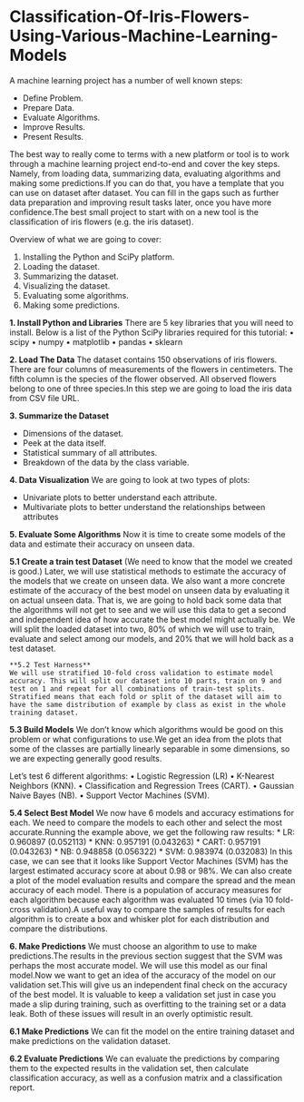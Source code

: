 # Classification-Of-Iris-Flowers-Using-Various-Machine-Learning-Models

A machine learning project has a number of well known steps:
* Define Problem.
* Prepare Data.
* Evaluate Algorithms.
* Improve Results.
* Present Results.

The best way to really come to terms with a new platform or tool is to work through a machine learning project end-to-end and cover the key steps. Namely, from loading data, summarizing data, evaluating algorithms and making some predictions.If you can do that, you have a template that you can use on dataset after dataset. You can fill in the gaps such as further data preparation and improving result tasks later, once you have more confidence.The best small project to start with on a new tool is the classification of iris flowers (e.g. the iris dataset).

Overview of what we are going to cover:
1. Installing the Python and SciPy platform.
2. Loading the dataset.
3. Summarizing the dataset.
4. Visualizing the dataset.
5. Evaluating some algorithms.
6. Making some predictions.

**1. Install Python and Libraries**
There are 5 key libraries that you will need to install. Below is a list of the Python SciPy libraries required for this tutorial:
• scipy
• numpy
• matplotlib
• pandas
• sklearn

**2. Load The Data**
The dataset contains 150 observations of iris flowers. There are four columns of measurements of the flowers in centimeters. The fifth column is the species of the flower observed. All observed flowers belong to one of three species.In this step we are going to load the iris data from CSV file URL.

**3. Summarize the Dataset**
* Dimensions of the dataset.
* Peek at the data itself.
* Statistical summary of all attributes.
* Breakdown of the data by the class variable.

**4. Data Visualization**
We are going to look at two types of plots:
* Univariate plots to better understand each attribute.
* Multivariate plots to better understand the relationships between attributes

**5. Evaluate Some Algorithms**
Now it is time to create some models of the data and estimate their accuracy on unseen data.

   **5.1 Create a train test Dataset**
     (We need to know that the model we created is good.)
     Later, we will use statistical methods to estimate the accuracy of the models that we create on unseen data. We also want a more concrete estimate of the accuracy of the best model on unseen data by evaluating it on actual unseen data.
That is, we are going to hold back some data that the algorithms will not get to see and we will use this data to get a second and independent idea of how accurate the best model might actually be.
     We will split the loaded dataset into two, 80% of which we will use to train, evaluate and select among our models, and 20% that we will hold back as a test dataset.
     
    **5.2 Test Harness**
    We will use stratified 10-fold cross validation to estimate model accuracy. This will split our dataset into 10 parts, train on 9 and test on 1 and repeat for all combinations of train-test splits. Stratified means that each fold or split of the dataset will aim to have the same distribution of example by class as exist in the whole training dataset.
    
   **5.3 Build Models**
    We don’t know which algorithms would be good on this problem or what configurations to use.We get an idea from the plots that some of the classes are partially linearly separable in some dimensions, so we are expecting generally good results.
    
Let’s test 6 different algorithms:
• Logistic Regression (LR)
• K-Nearest Neighbors (KNN).
• Classification and Regression Trees (CART).
• Gaussian Naive Bayes (NB).
• Support Vector Machines (SVM).

   **5.4 Select Best Model**
   We now have 6 models and accuracy estimations for each. We need to compare the models to each other and select the most accurate.Running the example above, we get the following raw results:
                                            * LR: 0.960897 (0.052113)
                                            * KNN: 0.957191 (0.043263)
                                            * CART: 0.957191 (0.043263)
                                            * NB: 0.948858 (0.056322)
                                            * SVM: 0.983974 (0.032083)
   In this case, we can see that it looks like Support Vector Machines (SVM) has the largest estimated accuracy score at about 0.98 or 98%.
We can also create a plot of the model evaluation results and compare the spread and the mean accuracy of each model. There is a population of accuracy measures for each algorithm because each algorithm was evaluated 10 times (via 10 fold-cross validation).A useful way to compare the samples of results for each algorithm is to create a box and whisker plot for each distribution and compare the distributions.

**6. Make Predictions**
We must choose an algorithm to use to make predictions.The results in the previous section suggest that the SVM was perhaps the most accurate model. We will use this model as our final model.Now we want to get an idea of the accuracy of the model on our validation set.This will give us an independent final check on the accuracy of the best model. It is valuable to keep a validation set just in case you made a slip during training, such as overfitting to the training set or a data leak. Both of these issues will result in an overly optimistic result.

   **6.1 Make Predictions**
   We can fit the model on the entire training dataset and make predictions on the validation dataset.

   **6.2 Evaluate Predictions**
   We can evaluate the predictions by comparing them to the expected results in the validation set, then calculate classification accuracy, as well as a confusion matrix and a classification report.
